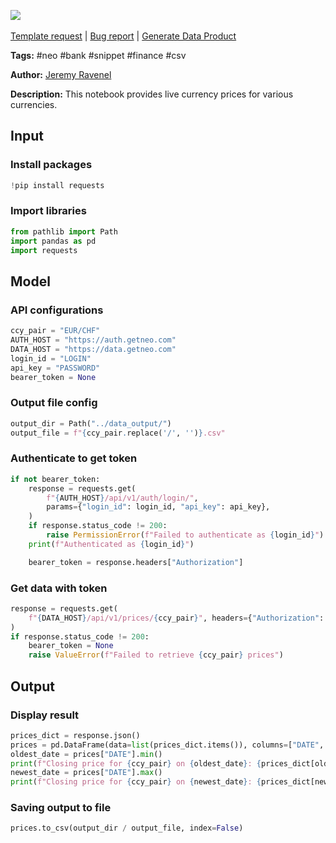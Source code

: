 <a href="https://app.naas.ai/user-redirect/naas/downloader?url=https://raw.githubusercontent.com/jupyter-naas/awesome-notebooks/master/Neo/Neo_Get_currencies_live_prices.ipynb" target="_parent"><img src="https://naasai-public.s3.eu-west-3.amazonaws.com/Open_in_Naas_Lab.svg"/></a><br><br><a href="https://github.com/jupyter-naas/awesome-notebooks/issues/new?assignees=&labels=&template=template-request.md&title=Tool+-+Action+of+the+notebook+">Template request</a> | <a href="https://github.com/jupyter-naas/awesome-notebooks/issues/new?assignees=&labels=bug&template=bug_report.md&title=Neo+-+Get+currencies+live+prices:+Error+short+description">Bug report</a> | <a href="https://app.naas.ai/user-redirect/naas/downloader?url=https://raw.githubusercontent.com/jupyter-naas/awesome-notebooks/master/Naas/Naas_Start_data_product.ipynb" target="_parent">Generate Data Product</a>

**Tags:** #neo #bank #snippet #finance #csv

**Author:** [Jeremy Ravenel](https://www.linkedin.com/in/ACoAAAJHE7sB5OxuKHuzguZ9L6lfDHqw--cdnJg/)

**Description:** This notebook provides live currency prices for various currencies.

## Input

### Install packages


```python
!pip install requests
```

### Import libraries


```python
from pathlib import Path
import pandas as pd
import requests
```

## Model

### API configurations


```python
ccy_pair = "EUR/CHF"
AUTH_HOST = "https://auth.getneo.com"
DATA_HOST = "https://data.getneo.com"
login_id = "LOGIN"
api_key = "PASSWORD"
bearer_token = None
```

### Output file config


```python
output_dir = Path("../data_output/")
output_file = f"{ccy_pair.replace('/', '')}.csv"
```

### Authenticate to get token


```python
if not bearer_token:
    response = requests.get(
        f"{AUTH_HOST}/api/v1/auth/login/",
        params={"login_id": login_id, "api_key": api_key},
    )
    if response.status_code != 200:
        raise PermissionError(f"Failed to authenticate as {login_id}")
    print(f"Authenticated as {login_id}")

    bearer_token = response.headers["Authorization"]
```

### Get data with token


```python
response = requests.get(
    f"{DATA_HOST}/api/v1/prices/{ccy_pair}", headers={"Authorization": bearer_token}
)
if response.status_code != 200:
    bearer_token = None
    raise ValueError(f"Failed to retrieve {ccy_pair} prices")
```

## Output

### Display result


```python
prices_dict = response.json()
prices = pd.DataFrame(data=list(prices_dict.items()), columns=["DATE", "VALUE"])
oldest_date = prices["DATE"].min()
print(f"Closing price for {ccy_pair} on {oldest_date}: {prices_dict[oldest_date]}")
newest_date = prices["DATE"].max()
print(f"Closing price for {ccy_pair} on {newest_date}: {prices_dict[newest_date]}")
```

### Saving output to file


```python
prices.to_csv(output_dir / output_file, index=False)
```
